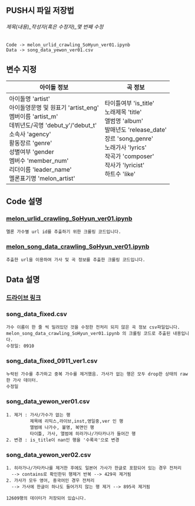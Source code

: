 ## PUSH시 파일 저장법
###### 제목(내용)_작성자(혹은 수정자)_몇 번째 수정
```
Code -> melon_urlid_crawling_SoHyun_ver01.ipynb
Data -> song_data_yewon_ver01.csv
```

## 변수 지정
| **아이돌 정보**  |  **곡 정보**  |
|---|---|
| 아이돌명 'artist' <br> 아이돌영문명 및 원표기 'artist_eng' <br> 멤버이름 'artist_m' <br> 데뷔년도/곡명 'debut_y'/'debut_t' <br> 소속사 'agency' <br> 활동장르 'genre' <br> 성별여부 'gender <br> 멤버수 'member_num' <br> 리더이름 'leader_name' <br> 멜론표기명 'melon_artist' | 타이틀여부 'is_title' <br> 노래제목 'title' <br> 앨범명 'album' <br> 발매년도 'release_date' <br> 장르 'song_genre' <br> 노래가사 'lyrics' <br> 작곡가 'composer' <br> 작사가 'lyricist' <br> 하트수 'like' |

## Code 설명
### [melon_urlid_crawling_SoHyun_ver01.ipynb](https://github.com/BLUENCE/M5_Idol_lyrics/blob/master/Crawling/url_crawling/melon_urlid_crawling_SoHyun_ver01.ipynb)
```
멜론 가수별 url id를 추출하기 위한 크롤링 코드입니다. 
```
### [melon_song_data_crawling_SoHyun_ver01.ipynb](https://github.com/BLUENCE/M5_Idol_lyrics/blob/master/Crawling/url_crawling/melon_song_data_crawling_SoHyun_ver01.ipynb)
```
추출한 url을 이용하여 가사 및 곡 정보를 추출한 크롤링 코드입니다. 
```

## Data 설명
### [드라이브 링크](https://drive.google.com/drive/folders/1XB4ubjht4tOPPZwKXrMugbOSefWe0xdD)
### song_data_fixed.csv
```
가수 이름이 한 줄 씩 밀려있던 것을 수정한 전처리 되지 않은 곡 정보 csv파일입니다. 
melon_song_data_crawling_SoHyun_ver01.ipynb 의 크롤링 코드로 추출된 내용입니다. 
수정일: 0910
```
### song_data_fixed_0911_ver1.csv
```
누락된 가수를 추가하고 중복 가수를 제거했음. 가사가 없는 행은 모두 drop한 상태의 raw한 가사 데이터. 
수정일
```
### song_data_yewon_ver01.csv
```
1. 제거 : 가사/가수가 없는 행
         제목에 리믹스,라이브,inst,영일중,ver 인 행
         앨범에 나가수, 불명, 복면인 행
         타이틀, 가사, 앨범에 히라가나/가타카나가 들어간 행
2. 변경 : is_title이 nan인 행을 '수록곡'으로 변경
```
### song_data_yewon_ver02.csv
```
1. 히라가나/가타카나를 제거한 후에도 일본어 가사가 한글로 포함되어 있는 경우 전처리 
  --> contains로 확인한뒤 행제거 반복 --> 429곡 제거됨
2. 가사가 모두 영어, 중국어인 경우 전처리 
  --> 가사에 한글이 하나도 들어가지 않는 행 제거 --> 895곡 제거됨

12609행의 데이터가 저장되어 있습니다.
```



